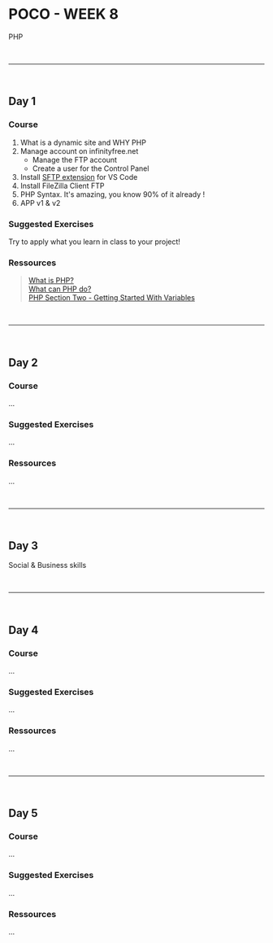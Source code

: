 # POCO - WEEK 8
PHP


<br>

---

<br>

## Day 1

### Course
1. What is a dynamic site and WHY PHP
2. Manage account on infinityfree.net
    - Manage the FTP account
    - Create a user for the Control Panel
3. Install [SFTP extension](https://marketplace.visualstudio.com/items?itemName=liximomo.sftp) for VS Code
4. Install FileZilla Client FTP
5. PHP Syntax. It's amazing, you know 90% of it already !
6. APP v1 & v2


### Suggested Exercises
Try to apply what you learn in class to your project!


### Ressources
 > [What is PHP?](https://www.php.net/manual/en/intro-whatis.php)<br>
   [What can PHP do?](https://www.php.net/manual/en/intro-whatcando.php)<br>
   [PHP Section Two - Getting Started With Variables](https://www.homeandlearn.co.uk/php/php.html)
   


<br>

---

<br>

## Day 2

### Course
...


### Suggested Exercises
...


### Ressources
...

<br>

---

<br>

## Day 3
Social & Business skills



<br>

---

<br>

## Day 4

### Course
...


### Suggested Exercises
...


### Ressources
...



<br>

---

<br>

## Day 5

### Course
...


### Suggested Exercises
...


### Ressources
...